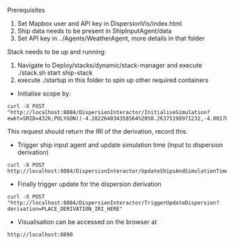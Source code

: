 Prerequisites
1) Set Mapbox user and API key in DispersionVis/index.html
2) Ship data needs to be present in ShipInputAgent/data
3) Set API key in ../Agents/WeatherAgent, more details in that folder

Stack needs to be up and running:
1) Navigate to Deploy/stacks/dynamic/stack-manager and execute ./stack.sh start ship-stack
2) execute ./startup in this folder to spin up other required containers

- Initialise scope by:
```
curl -X POST "http://localhost:8084/DispersionInteractor/InitialiseSimulation?ewkt=SRID=4326;POLYGON((-4.282264034358564%2050.26375198971232,-4.001705368451314%2050.26650880607838,-4.005497340234552%2050.44635115729881,-4.287117430213462%2050.44357678715814,-4.282264034358564%2050.26375198971232))&nx=400&ny=400"
```

This request should return the IRI of the derivation, record this.

- Trigger ship input agent and update simulation time (input to dispersion derivation)
```
curl -X POST http://localhost:8084/DispersionInteractor/UpdateShipsAndSimulationTime
```

- Finally trigger update for the dispersion derivation
```
curl -X POST "http://localhost:8084/DispersionInteractor/TriggerUpdateDispersion?derivation=PLACE_DERIVATION_IRI_HERE"
```

- Visualisation can be accessed on the browser at
```
http://localhost:8090
```